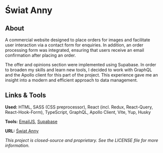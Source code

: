 # Świat Anny

## About

A commercial website designed to place orders for images and facilitate user interaction via a contact form for enquiries. In addition, an order processing form was integrated, ensuring that users receive an email confirmation after placing an order.

The offer and opinions section were implemented using Supabase. In order to broaden my skills and learn new tools, I decided to work with GraphQL and the Apollo client for this part of the project. This experience gave me an insight into a modern and efficient approach to data management.

## Links & Tools

**Used:** HTML, SASS (CSS preprocessor), React (incl. Redux, React-Query, React-Hook-Form), TypeScript, GraphQL, Apollo Client, Vite, Yup, Husky

**Tools:** [EmailJS](https://www.emailjs.com/), [Supabase](https://supabase.com/)

**URL:** [Świat Anny](https://swiat-anny.pl/)

_This project is closed-source and proprietary. See the LICENSE file for more information._

